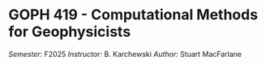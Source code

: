 # GOPH 419 - Computational Methods for Geophysicists

*Semester:* F2025
*Instructor:* B. Karchewski 
*Author:* Stuart MacFarlane